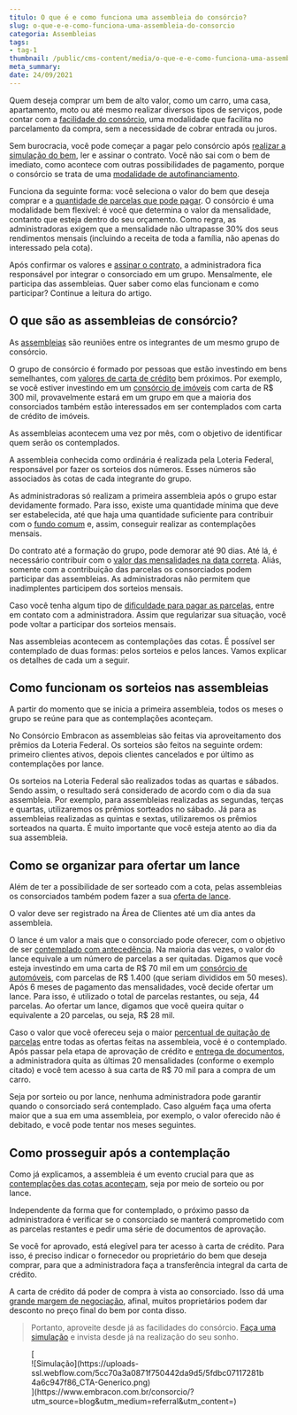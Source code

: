 ```yaml
---
titulo: O que é e como funciona uma assembleia do consórcio?
slug: o-que-e-e-como-funciona-uma-assembleia-do-consorcio
categoria: Assembleias
tags:
- tag-1
thumbnail: /public/cms-content/media/o-que-e-e-como-funciona-uma-assembleia-do-consorcio.jpg
meta_summary: 
date: 24/09/2021
---
```

Quem deseja comprar um bem de alto valor, como um carro, uma casa, apartamento, moto ou até mesmo realizar diversos tipos de serviços, pode contar com a [facilidade do consórcio](https://www.embracon.com.br/blog/afinal-o-que-e-o-consorcio), uma modalidade que facilita no parcelamento da compra, sem a necessidade de cobrar entrada ou juros.

Sem burocracia, você pode começar a pagar pelo consórcio após [realizar a simulação do bem](https://www.embracon.com.br/blog/simulacao-de-consorcio), ler e assinar o contrato. Você não sai com o bem de imediato, como acontece com outras possibilidades de pagamento, porque o consórcio se trata de uma [modalidade de autofinanciamento](https://www.embracon.com.br/blog/autofinanciamento-o-que-e-e-como-um-consorcio-pode-ajuda-lo).

Funciona da seguinte forma: você seleciona o valor do bem que deseja comprar e a [quantidade de parcelas que pode pagar](https://www.embracon.com.br/blog/como-calcular-as-parcelas-no-consorcio). O consórcio é uma modalidade bem flexível: é você que determina o valor da mensalidade, contanto que esteja dentro do seu orçamento. Como regra, as administradoras exigem que a mensalidade não ultrapasse 30% dos seus rendimentos mensais (incluindo a receita de toda a família, não apenas do interessado pela cota).

Após confirmar os valores e [assinar o contrato,](https://www.embracon.com.br/blog/saiba-o-que-avaliar-antes-de-assinar-um-contrato-de-consorcio) a administradora fica responsável por integrar o consorciado em um grupo. Mensalmente, ele participa das assembleias. Quer saber como elas funcionam e como participar? Continue a leitura do artigo.

O que são as assembleias de consórcio? 
---------------------------------------

As [assembleias](https://www.embracon.com.br/blog/assembleia-de-consorcio-como-funciona) são reuniões entre os integrantes de um mesmo grupo de consórcio.

O grupo de consórcio é formado por pessoas que estão investindo em bens semelhantes, com [valores de carta de crédito](https://www.embracon.com.br/blog/tudo-o-que-voce-precisa-saber-sobre-a-carta-de-credito-de-consorcios) bem próximos. Por exemplo, se você estiver investindo em um [consórcio de imóveis](https://www.embracon.com.br/blog/como-funciona-consorcio-de-imoveis) com carta de R$ 300 mil, provavelmente estará em um grupo em que a maioria dos consorciados também estão interessados em ser contemplados com carta de crédito de imóveis.

As assembleias acontecem uma vez por mês, com o objetivo de identificar quem serão os contemplados.

A assembleia conhecida como ordinária é realizada pela Loteria Federal, responsável por fazer os sorteios dos números. Esses números são associados às cotas de cada integrante do grupo.

As administradoras só realizam a primeira assembleia após o grupo estar devidamente formado. Para isso, existe uma quantidade mínima que deve ser estabelecida, até que haja uma quantidade suficiente para contribuir com o [fundo comum](https://www.embracon.com.br/conhecaoconsorcio/o-que-e-o-fundo-de-aquisicao-ou-fundo-comum-do-consorcio) e, assim, conseguir realizar as contemplações mensais.

Do contrato até a formação do grupo, pode demorar até 90 dias. Até lá, é necessário contribuir com o [valor das mensalidades na data correta](https://www.embracon.com.br/blog/5-dicas-para-pagar-seu-consorcio-sem-preocupacao). Aliás, somente com a contribuição das parcelas os consorciados podem participar das assembleias. As administradoras não permitem que inadimplentes participem dos sorteios mensais.

Caso você tenha algum tipo de [dificuldade para pagar as parcelas](https://www.embracon.com.br/conhecaoconsorcio/o-que-pode-ocorrer-no-caso-de-atraso-ou-falta-de-pagamento-das-parcelas), entre em contato com a administradora. Assim que regularizar sua situação, você pode voltar a participar dos sorteios mensais.

Nas assembleias acontecem as contemplações das cotas. É possível ser contemplado de duas formas: pelos sorteios e pelos lances. Vamos explicar os detalhes de cada um a seguir.

Como funcionam os sorteios nas assembleias 
-------------------------------------------

A partir do momento que se inicia a primeira assembleia, todos os meses o grupo se reúne para que as contemplações aconteçam.

No Consórcio Embracon as assembleias são feitas via aproveitamento dos prêmios da Loteria Federal. Os sorteios são feitos na seguinte ordem: primeiro clientes ativos, depois clientes cancelados e por último as contemplações por lance.

Os sorteios na Loteria Federal são realizados todas as quartas e sábados. Sendo assim, o resultado será considerado de acordo com o dia da sua assembleia. Por exemplo, para assembleias realizadas as segundas, terças e quartas, utilizaremos os prêmios sorteados no sábado. Já para as assembleias realizadas as quintas e sextas, utilizaremos os prêmios sorteados na quarta. É muito importante que você esteja atento ao dia da sua assembleia.

Como se organizar para ofertar um lance 
----------------------------------------

Além de ter a possibilidade de ser sorteado com a cota, pelas assembleias os consorciados também podem fazer a sua [oferta de lance](https://www.embracon.com.br/blog/como-fazer-oferta-de-lance-em-consorcio).

O valor deve ser registrado na Área de Clientes até um dia antes da assembleia.

O lance é um valor a mais que o consorciado pode oferecer, com o objetivo de ser [contemplado com antecedência](https://www.embracon.com.br/blog/antecipar-um-consorcio-descubra-aqui). Na maioria das vezes, o valor do lance equivale a um número de parcelas a ser quitadas. Digamos que você esteja investindo em uma carta de R$ 70 mil em um [consórcio de automóveis](https://www.embracon.com.br/blog/duvidas-frequentes-consorcio-de-carro), com parcelas de R$ 1.400 (que seriam divididos em 50 meses). Após 6 meses de pagamento das mensalidades, você decide ofertar um lance. Para isso, é utilizado o total de parcelas restantes, ou seja, 44 parcelas. Ao ofertar um lance, digamos que você queira quitar o equivalente a 20 parcelas, ou seja, R$ 28 mil.

Caso o valor que você ofereceu seja o maior [percentual de quitação de parcelas](https://www.embracon.com.br/blog/como-quitar-a-cota-de-consorcio) entre todas as ofertas feitas na assembleia, você é o contemplado. Após passar pela etapa de aprovação de crédito e [entrega de documentos](https://www.embracon.com.br/blog/documentacao-para-consorcio-tire-suas-principais-duvidas), a administradora quita as últimas 20 mensalidades (conforme o exemplo citado) e você tem acesso à sua carta de R$ 70 mil para a compra de um carro.

Seja por sorteio ou por lance, nenhuma administradora pode garantir quando o consorciado será contemplado. Caso alguém faça uma oferta maior que a sua em uma assembleia, por exemplo, o valor oferecido não é debitado, e você pode tentar nos meses seguintes.

Como prosseguir após a contemplação 
------------------------------------

Como já explicamos, a assembleia é um evento crucial para que as [contemplações das cotas aconteçam](https://www.embracon.com.br/blog/quais-sao-as-formas-de-contemplacao), seja por meio de sorteio ou por lance.

Independente da forma que for contemplado, o próximo passo da administradora é verificar se o consorciado se manterá comprometido com as parcelas restantes e pedir uma série de documentos de aprovação.

Se você for aprovado, está elegível para ter acesso à carta de crédito. Para isso, é preciso indicar o fornecedor ou proprietário do bem que deseja comprar, para que a administradora faça a transferência integral da carta de crédito.

A carta de crédito dá poder de compra à vista ao consorciado. Isso dá uma [grande margem de negociação](https://www.embracon.com.br/blog/4-dicas-para-conseguir-uma-boa-negociacao-na-hora-de-adquirir-o-seu-bem), afinal, muitos proprietários podem dar desconto no preço final do bem por conta disso.

> Portanto, aproveite desde já as facilidades do consórcio. [Faça uma simulação](https://www.embracon.com.br/) e invista desde já na realização do seu sonho.

<figure class="w-richtext-figure-type-image w-richtext-align-center">[<div>![Simulação](https://uploads-ssl.webflow.com/5cc70a3a0871f750442da9d5/5fdbc07117281b4a6c947f86_CTA-Generico.png)</div>](https://www.embracon.com.br/consorcio/?utm_source=blog&utm_medium=referral&utm_content=)</figure>
